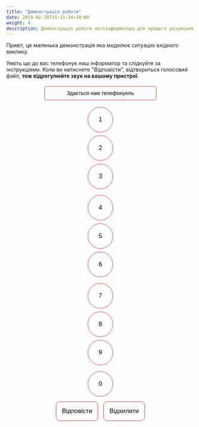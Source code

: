 ```yaml
---
title: "Демонстрація роботи"
date: 2019-02-28T15:15:34+10:00
weight: 4
description: Демонстрація роботи автоінформатора для кращого розуміння як це працює.
---
```

Привіт, це маленька демонстрація яка моделює ситуацію вхідного виклику. 

Уявіть що до вас телефонує наш інформатор та слідкуйте за інструкціями. Коли ви натиснете "Відповісти", відтвориться голосовий файл, **тож відрегулюйте звук на вашому пристрої**. 

<style>
    .calculator-container {
      display: flex;
      flex-direction: column;
      align-items: center;
      justify-content: center;
    }

    .input-bounce {
      animation: bounce 0.5s infinite; /* Зробив анімацію безкінечною */
    }

    @keyframes bounce {
      0%, 20%, 50%, 80%, 100% {
        transform: translateY(0);
      }
      40% {
        transform: translateY(-20px);
      }
      60% {
        transform: translateY(-10px);
      }
    }

     @keyframes blink {
    0%, 100% {
      background-color: rgba(0, 255, 0, 0.5);
    }
    50% {
      background-color: rgba(0, 255, 0, 1);
    }
  }

    button {
      margin: 5px;
      padding: 15px;
      font-size: 1.2em;
      cursor: pointer;
      border: 1px solid #e5261f;
      border-radius: 10px;
      background-color: rgba(255, 255, 255, 0.8);
      transition: background-color 0.3s ease;
    }

   .btn-circle {
      margin: 8px;
      padding: 33px;
      font-size: 1.2em;
      cursor: pointer;
      border: 1px solid #e5261f;
      background-color: rgba(255, 255, 255, 0.8);
      border-radius: 50%;
      transition: background-color 0.3s ease;
      width: 2.5em;
      height: 2.5em;
      display: flex;
      align-items: center;
      justify-content: center;
    }


    .btn-circle:hover {
      background-color: #e5261f;
       color: white;
    }

    button:hover {
      background-color: #e5261f;
       color: white;
    }

    input {
      margin: 5px;
      padding: 10px;
      font-size: 1em;
      border: 1px solid #ccc;
      border-radius: 5px;
      width: 300px;
      text-align: center;
      font-size: 1em;
      border: 1px solid #e5261f;
      border-radius: 5px;
      margin-bottom: 10px;
      transition: transform 0.3s ease; /* Додавання анімації transform для підпригування */
      
    }

    .message-box {
  display: none;
  position: fixed;
  top: 50%;
  left: 50%;
  transform: translate(-50%, -50%);
  padding: 15px;
  background-color: #fff;
  border: 1px solid #ccc;
  border-radius: 5px;
  box-shadow: 0 0 10px rgba(0, 0, 0, 0.1);
  z-index: 1000;
}
  </style>

<div class="calculator-container">
<div id="messageBox" class="message-box"></div>
  <input id="output" class="form-control input-bounce" value="Здається нам телефонують" readonly>
  <div class="row mt-3">
    <button class="btn btn-primary btn-block btn-circle" onclick="appendToOutput('1')">1</button>
    <button class="btn btn-primary btn-block btn-circle" onclick="appendToOutput('2')">2</button>
    <button class="btn btn-primary btn-block btn-circle" onclick="appendToOutput('3')">3</button>
  </div>

  <div class="row mt-3">
    <button class="btn btn-primary btn-block btn-circle" onclick="appendToOutput('4')">4</button>
    <button class="btn btn-primary btn-block btn-circle" onclick="appendToOutput('5')">5</button>
    <button class="btn btn-primary btn-block btn-circle" onclick="appendToOutput('6')">6</button>
  </div>

  <div class="row mt-3">
    <button class="btn btn-primary btn-block btn-circle" onclick="appendToOutput('7')">7</button>
    <button class="btn btn-primary btn-block btn-circle" onclick="appendToOutput('8')">8</button>
    <button class="btn btn-primary btn-block btn-circle" onclick="appendToOutput('9')">9</button>
  </div>

  <div class="row mt-3">
    <button class="btn btn-primary btn-block btn-circle" onclick="appendToOutput('0')">0</button>
    <!-- <button class="btn btn-danger btn-block" onclick="clearOutput()">C</button> -->
  </div>
   <div class="row mt-3">
    <button class="btn btn-success btn-block blink-button" onclick="respond()">Відповісти</button>
    <button class="btn btn-danger btn-block" onclick="reject()">Відхилити</button>
  </div>
</div>
<!-- Bootstrap модальне вікно -->
<br>

<script>
 let callAnswered = false;
  let respondButtonClicked = false;
    let audioPlayer; // Змінна для відтворення аудіо

  function appendToOutput(value) {
    const output = document.getElementById('output');

    if (!callAnswered) {
      if (output.value === "Здається нам телефонують") {
        showMessage("Натисніть кнопку відповісти");
        startBlinkAnimation();
        return;
      }
      if (output.value === "Дзвінок відхилено") {
        showMessage("Ви відхилили дзвінок :(");
        return;
      }

      output.value = ''; // Якщо цифри вводяться, очистити значення
      output.value += value;
    }
    
    // Зміни в цьому місці: перевірка та зупинка попереднього аудіо
    if (audioPlayer) {
      audioPlayer.pause();
      audioPlayer.currentTime = 0;
    }

    // Зміни в цьому місці: перевірка для відтворення нового аудіофайлу '2.mp3'
    if (output.value === '1') {
      playAudio("/dialler/records/2.mp3");
    }
    if (output.value === '2') {
    const wantToRetry = confirm ("УРА! Ловіть промокод на 10%! Просто скажіть менеджеру слово ДІАЛЛЕР!");
    }
    if (value === '5') {
      window.open('/dialler/cost.html', '_blank');
    }
    if (value === '8') {
    playAudio("/dialler/records/3.mp3");
    }
  }

  function respond() {
    const output = document.getElementById('output');

    if (!respondButtonClicked) {
      output.classList.remove('input-bounce');
      output.value = '...';
     
      // Зміни в цьому місці: перевірка та зупинка попереднього аудіо
      if (audioPlayer) {
        audioPlayer.pause();
        audioPlayer.currentTime = 0;
      }

      // Зміни в цьому місці: перевірка для відтворення нового аудіофайлу '2.mp3'
      if (output.value === '1') {
        playAudio("/dialler/records/2.mp3");
      } else {
        playAudio("/dialler/records/1.mp3");
      }

      // Встановлюємо флаг, що кнопку відповісти натиснуто
      respondButtonClicked = true;

      // Показати кнопку "Замовити дзвінок ще раз"
      showRetryButton();
      
      // Зупинити анімацію миготіння після натискання кнопки "Відповісти"
      stopBlinkAnimation();
    } else {
      // Перевірити, чи користувач хоче замовити дзвінок ще раз
      const wantToRetry = confirm("Ви вже відповіли на дзвінок. Хочете замовити дзвінок ще раз?");
      if (wantToRetry) {
        // Якщо користувач хоче замовити дзвінок ще раз, викликати функцію для перезапуску
        retryCall();
      }
    }
  }

  // Функція для відтворення аудіо
  function playAudio(filename) {
    audioPlayer = new Audio(filename);
    audioPlayer.play();
  }

  function reject() {
    const output = document.getElementById('output');

    output.classList.remove('input-bounce');
    output.value = 'Дзвінок відхилено';
          if (audioPlayer) {
        audioPlayer.pause();
        audioPlayer.currentTime = 0;
      }
    
    // Додатковий код для обробки відхилення
  }

  function showMessage(message) {
    const messageBox = document.getElementById('messageBox');
    messageBox.textContent = message;
    messageBox.style.display = 'block';

    // Через 3 секунди приховати повідомлення
    setTimeout(() => {
      messageBox.style.display = 'none';
      // Приховати кнопку "Замовити дзвінок ще раз" після приховання повідомлення
      hideRetryButton();
    }, 4000);
  }

  function showRetryButton() {
    const retryButton = document.getElementById('retryButton');
    retryButton.style.display = 'block';
    // Додайте клас анімації для кнопки "Замовити дзвінок ще раз"
    startBlinkAnimation(retryButton);
  }

  function hideRetryButton() {
    const retryButton = document.getElementById('retryButton');
    retryButton.style.display = 'none';
  }

  function retryCall() {
    // Перезавантаження стану
    resetState();
  }

  function resetState() {
    const output = document.getElementById('output');
    output.value = 'Здається нам телефонують';
    callAnswered = false;
    respondButtonClicked = false;
    // Відновлення анімації та дозвіл вводу
    restoreAnimationAndInput();
  }

  function restoreAnimationAndInput() {
    const output = document.getElementById('output');
    output.classList.add('input-bounce');
    output.style.animation = '';
  }
</script>

  <script src="https://code.jquery.com/jquery-3.5.1.slim.min.js"></script>
  <script src="https://cdn.jsdelivr.net/npm/@popperjs/core@2.9.3/dist/umd/popper.min.js"></script>
  <script src="https://cdn.jsdelivr.net/npm/bootstrap@4.5.2/dist/js/bootstrap.min.js"></script>